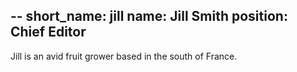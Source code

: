 --
short_name: jill
name: Jill Smith
position: Chief Editor
---
Jill is an avid fruit grower based in the south of France.

